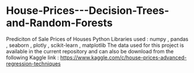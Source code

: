 # House-Prices---Decision-Trees-and-Random-Forests
Prediciton of Sale Prices of Houses
Python Libraries used : numpy , pandas , seaborn , plotly , scikit-learn , matplotlib
The data used for this project is available in the current repository and can also be download from the following Kaggle link : https://www.kaggle.com/c/house-prices-advanced-regression-techniques
